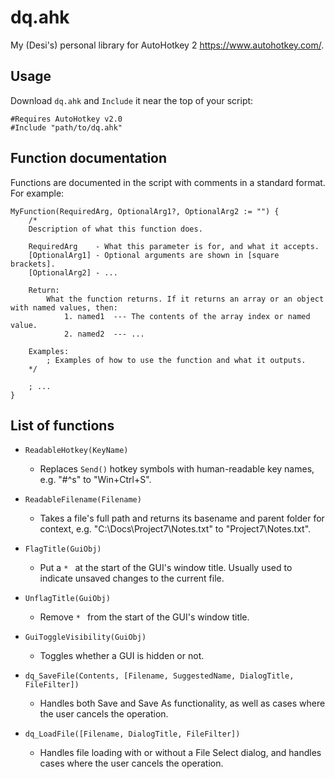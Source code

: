 # dq.ahk

My (Desi's) personal library for AutoHotkey 2 <https://www.autohotkey.com/>.



## Usage

Download `dq.ahk` and `Include` it near the top of your script:

```
#Requires AutoHotkey v2.0
#Include "path/to/dq.ahk"
```



## Function documentation

Functions are documented in the script with comments in a standard format. For example:

```
MyFunction(RequiredArg, OptionalArg1?, OptionalArg2 := "") {
    /*
    Description of what this function does.
    
    RequiredArg    - What this parameter is for, and what it accepts.
    [OptionalArg1] - Optional arguments are shown in [square brackets].
    [OptionalArg2] - ...
    
    Return: 
        What the function returns. If it returns an array or an object with named values, then:
            1. named1  --- The contents of the array index or named value.
            2. named2  --- ...
    
    Examples:
        ; Examples of how to use the function and what it outputs.
    */

    ; ...
}
```


## List of functions

- `ReadableHotkey(KeyName)`
    - Replaces `Send()` hotkey symbols with human-readable key names, e.g. "#^s" to "Win+Ctrl+S".

- `ReadableFilename(Filename)`
    - Takes a file's full path and returns its basename and parent folder for context, e.g. "C:\Docs\Project7\Notes.txt" to "Project7\Notes.txt".

- `FlagTitle(GuiObj)`
    - Put a `* ` at the start of the GUI's window title. Usually used to indicate unsaved changes to the current file.

- `UnflagTitle(GuiObj)`
    - Remove `* ` from the start of the GUI's window title.

- `GuiToggleVisibility(GuiObj)`
    - Toggles whether a GUI is hidden or not.

- `dq_SaveFile(Contents, [Filename, SuggestedName, DialogTitle, FileFilter])`
    - Handles both Save and Save As functionality, as well as cases where the user cancels the operation.

- `dq_LoadFile([Filename, DialogTitle, FileFilter])`
    - Handles file loading with or without a File Select dialog, and handles cases where the user cancels the operation.

